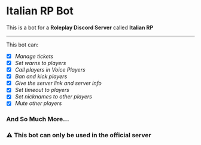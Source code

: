 # **Italian RP Bot**

This is a bot for a **Roleplay Discord Server** called **Italian RP**

---

This bot can:

- [x] _Manage tickets_
- [x] _Set warns to players_
- [x] _Call players in Voice Players_
- [x] _Ban and kick players_
- [x] _Give the server link and server info_
- [x] _Set timeout to players_
- [x] _Set nicknames to other players_
- [x] _Mute other players_

### **And So Much More...**

### :warning: This bot can only be used in the official server
